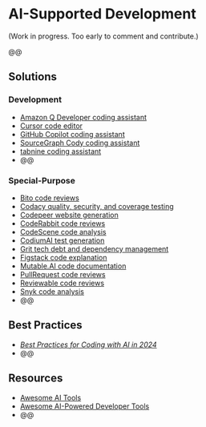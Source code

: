 # AI-Supported Development

(Work in progress. Too early to comment and contribute.)

@@

## Solutions

### Development

* [Amazon Q Developer coding assistant](https://aws.amazon.com/q/developer/)
* [Cursor code editor](https://www.cursor.com/)
* [GitHub Copilot coding assistant](https://github.com/features/copilot)
* [SourceGraph Cody coding assistant](https://sourcegraph.com/demo/cody)
* [tabnine coding assistant](https://www.tabnine.com/ai-coding-assistant/)
* @@

### Special-Purpose

* [Bito code reviews](https://bito.ai/)
* [Codacy quality, security, and coverage testing](https://www.codacy.com/)
* [Codepeer website generation](https://www.codepeer.ai/)
* [CodeRabbit code reviews](https://coderabbit.ai/)
* [CodeScene code analysis](https://codescene.com/)
* [CodiumAI test generation](https://www.codium.ai/)
* [Grit tech debt and dependency management](https://about.grit.io/)
* [Figstack code explanation](https://www.figstack.com/)
* [Mutable.AI code documentation](https://mutable.ai/)
* [PullRequest code reviews](https://www.pullrequest.com/)
* [Reviewable code reviews](https://www.reviewable.io/)
* [Snyk code analysis](https://snyk.io/)
* @@

## Best Practices

* [_Best Practices for Coding with AI in 2024_](https://blog.codacy.com/best-practices-for-coding-with-ai)
* @@

## Resources

* [Awesome AI Tools](https://github.com/mahseema/awesome-ai-tools)
* [Awesome AI-Powered Developer Tools](https://github.com/jamesmurdza/awesome-ai-devtools)
* @@